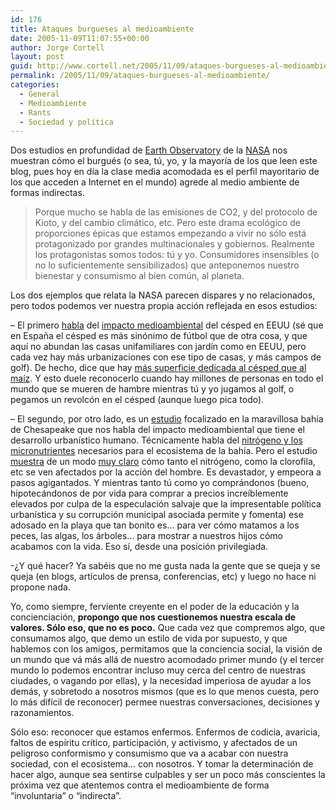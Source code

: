 ```yaml
---
id: 176
title: Ataques burgueses al medioambiente
date: 2005-11-09T11:07:55+00:00
author: Jorge Cortell
layout: post
guid: http://www.cortell.net/2005/11/09/ataques-burgueses-al-medioambiente/
permalink: /2005/11/09/ataques-burgueses-al-medioambiente/
categories:
  - General
  - Medioambiente
  - Rants
  - Sociedad y polí­tica
---
```

Dos estudios en profundidad de [Earth Observatory](http://earthobservatory.nasa.gov) de la [NASA](http://www.nasa.gov) nos muestran cómo el burgués (o sea, tú, yo, y la mayorí­a de los que leen este blog, pues hoy en dí­a la clase media acomodada es el perfil mayoritario de los que acceden a Internet en el mundo) agrede al medio ambiente de formas indirectas.

> Porque mucho se habla de las emisiones de CO2, y del protocolo de Kioto, y del cambio climático, etc. Pero este drama ecológico de proporciones épicas que estamos empezando a vivir no sólo está protagonizado por grandes multinacionales y gobiernos. Realmente los protagonistas somos todos: tú y yo. Consumidores insensibles (o no lo suficientemente sensibilizados) que anteponemos nuestro bienestar y consumismo al bien común, al planeta.

Los dos ejemplos que relata la NASA parecen dispares y no relacionados, pero todos podemos ver nuestra propia acción reflejada en esos estudios:

&#8211; El primero [habla](http://earthobservatory.nasa.gov/Study/Lawn/) del [impacto medioambiental](http://earthobservatory.nasa.gov/Study/Lawn/lawn3.html) del césped en EEUU (sé que en España el césped es más sinónimo de fútbol que de otra cosa, y que aquí­ no abundan las casas unifamiliares con jardí­n como en EEUU, pero cada vez hay más urbanizaciones con ese tipo de casas, y más campos de golf). De hecho, dice que hay [más superficie dedicada al césped que al maí­z](http://earthobservatory.nasa.gov/Study/Lawn/lawn2.html). Y esto duele reconocerlo cuando hay millones de personas en todo el mundo que se mueren de hambre mientras tú y yo jugamos al golf, o pegamos un revolcón en el césped (aunque luego pica todo).

&#8211; El segundo, por otro lado, es un [estudio](http://earthobservatory.nasa.gov/Study/ChesapeakeBay/) focalizado en la maravillosa bahí­a de Chesapeake que nos habla del impacto medioambiental que tiene el desarrollo urbaní­stico humano. Técnicamente habla del [nitrógeno y los micronutrientes](http://earthobservatory.nasa.gov/Study/ChesapeakeBay/chesapeake_bay2.html) necesarios para el ecosistema de la bahí­a. Pero el estudio [muestra](http://earthobservatory.nasa.gov/Study/ChesapeakeBay/chesapeake_bay3.html) de un modo [muy claro](http://earthobservatory.nasa.gov/Study/ChesapeakeBay/chesapeake_bay4.html) cómo tanto el nitrógeno, como la clorofila, etc se ven afectados por la acción del hombre. Es devastador, y empeora a pasos agigantados. Y mientras tanto tú como yo comprándonos (bueno, hipotecándonos de por vida para comprar a precios increí­blemente elevados por culpa de la especulación salvaje que la impresentable polí­tica urbaní­stica y su corrupción municipal asociada permite y fomenta) ese adosado en la playa que tan bonito es&#8230; para ver cómo matamos a los peces, las algas, los árboles&#8230; para mostrar a nuestros hijos cómo acabamos con la vida. Eso sí­, desde una posición privilegiada.

-¿Y qué hacer? Ya sabéis que no me gusta nada la gente que se queja y se queja (en blogs, artí­culos de prensa, conferencias, etc) y luego no hace ni propone nada.

Yo, como siempre, ferviente creyente en el poder de la educación y la concienciación, **propongo que nos cuestionemos nuestra escala de valores. Sólo eso, que no es poco.** Que cada vez que compremos algo, que consumamos algo, que demo un estilo de vida por supuesto, y que hablemos con los amigos, permitamos que la conciencia social, la visión de un mundo que vá más allá de nuestro acomodado primer mundo (y el tercer mundo lo podemos encontrar incluso muy cerca del centro de nuestras ciudades, o vagando por ellas), y la necesidad imperiosa de ayudar a los demás, y sobretodo a nosotros mismos (que es lo que menos cuesta, pero lo más difí­cil de reconocer) permee nuestras conversaciones, decisiones y razonamientos.

Sólo eso: reconocer que estamos enfermos. Enfermos de codicia, avaricia, faltos de espí­ritu crí­tico, participación, y activismo, y afectados de un peligroso conformismo y consumismo que va a acabar con nuestra sociedad, con el ecosistema&#8230; con nosotros. Y tomar la determinación de hacer algo, aunque sea sentirse culpables y ser un poco más conscientes la próxima vez que atentemos contra el medioambiente de forma &#8220;involuntaria&#8221; o &#8220;indirecta&#8221;.